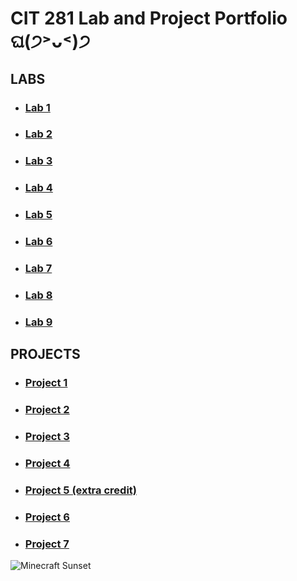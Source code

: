 # CIT 281 Lab and Project Portfolio ଘ(੭˃ᴗ˂)੭

## LABS

  + ### [Lab 1](https://github.com/killua-boop/cit281-lab1/blob/d83a656a1975b5e4a87c8a8fd35f56618ecb55b8/index.md)
  
  + ### [Lab 2](https://github.com/killua-boop/cit281-lab2/blob/eff128420e72d46e0386cc3141a75d70ab62e3e4/index.md)
  
  + ### [Lab 3](https://github.com/killua-boop/cit281-lab3/blob/c748084f9d637c4dc8908f8bdbf90d19d7bc62c1/index.md)
  
  + ### [Lab 4](https://github.com/killua-boop/cit281-lab4/blob/4f543ff0aa18fa793f57f6c5e76ed0f072513aca/index.md)
  
  + ### [Lab 5](https://github.com/killua-boop/cit281-lab5/blob/d4582ad693550a9f35277ace48f12e5af576762b/index.md)
  
  + ### [Lab 6](https://github.com/killua-boop/cit281-lab6/blob/923a2be37e9fb6817cd8d2eb5022aafd8b6c4ebb/index.md)
  
  + ### [Lab 7](https://github.com/killua-boop/cit281-lab7/blob/29efbcf7608095c96221885d53b577a0605014a2/index.md)
  
  + ### [Lab 8](https://github.com/killua-boop/cit281-lab8/blob/6d7bdb57a4ca956273d4a9d63a22832c0fe0d58d/index.md)
  
  + ### [Lab 9](https://github.com/killua-boop/cit281-lab9/blob/7ef4f162d5b9952d47acff741f1ae6d82237fbdb/index.md)
  
## PROJECTS
  
  + ### [Project 1](https://github.com/killua-boop/cit281-p1/blob/43095ab6c1ef4e3a5daa3f97fea1a2be7dbb9dbc/index.md)
  
  + ### [Project 2](https://github.com/killua-boop/cit281-p2/blob/9274b8b39de860b13ccb3d33741bca60d828e4f9/index.md)

  + ### [Project 3](https://github.com/killua-boop/cit281-p3/blob/5b761be275b7613b9d2b48ea21a8a4de97d81ed8/index.md)

  + ### [Project 4](https://github.com/killua-boop/cit281-p4/blob/51c321b9e1877075af22fd417faa4cc224c7bed9/index.md)

  + ### [Project 5 (extra credit)](https://github.com/killua-boop/cit281-p5/blob/c9d3871dc1e4aeb5abe91174e691dcea52a67370/index.md)

  + ### [Project 6](https://github.com/killua-boop/cit281-p6/blob/2a1995023e9f3a17321f2d6644b3f22a6bbddcd1/index.md)
 
  + ### [Project 7](https://github.com/killua-boop/cit281-p7/blob/0856ce5036e395e737de82e1f4b15a880548d912/index.md)


![Minecraft Sunset ](https://github.com/killua-boop/killua-boop.github.io/blob/e6d5e6326959813c062c3fa2ea9f215443189f45/IMG_5264.JPG)
